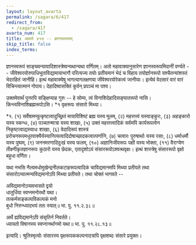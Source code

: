 ```yaml
---
layout: layout_avarta
permalink: /sagara/6/417
redirect_from:
  - /sagara/417
avarta_num: 417
title: आवर्तः ४१७ -- ज्ञानस्वरूपम्
skip_title: false
index_terms: 
---
```


ज्ञानस्वरूपं साङ्ख्यन्यायादिशास्त्रेष्वन्यथान्यथा वर्णितम्। अतो महावाक्यानुसारेण ज्ञानस्वरूपमिदानीं वर्ण्यते --
जीवेश्वरयोरुपाधिभूताविद्यामायाभागौ परित्यज्य तयोः प्रतीयमानं भेदं च विहाय तयोर्ज्ञानरूपो यश्चैतन्यांशस्तं
भेदरहितं जानीहि। इत्थं महावाक्येषु भागत्यागलक्षणया जीवेश्वरयोरेकत्वं
जानीयाः। इत्येवं वेदसारं वारं वारं विचिन्त्यात्मानं गोपाय। देहादिष्वासक्तिं कुर्वन् प्रपञ्चं मा पश्य।

उक्तमेवार्थं पुनरपि सङ्क्षिप्याह गुरुः -- हे सोम्य, त्वं विनाशिदेहादिसङ्घातरूपो नासि। किन्त्वविनाशिब्रह्मरूपोऽसि। *१ वृक्षरूपः संसारो मिथ्या।

<div class="footnote" markdown="1">
*१. (१) सर्वेषामप्युत्कृष्टत्वादुच्छ्रितं मायाविशिष्टं ब्रह्म यस्य मूलम्, (२) महत्तत्त्वं यस्याङ्कुरः, (३) अहङ्कारो यस्य स्कन्धः, (४) पञ्चतन्मात्रा यस्य शाखाः,
(५) उक्तं महत्तत्त्वादिकं सर्वमपि कार्यरूपत्वेन निकृष्टत्वाद्यस्याधः शाखाः, (६) वेदादिरूपं शास्त्रं प्ररोचनरूपमधुरवाक्यैर्यस्यानित्यत्वादिदोषाच्छादकत्वात्पर्णानि, (७) चत्वारः
पुरुषार्थाः यस्य रसाः, (८) धर्माधर्मौ यस्य पुष्पम्, (९) जननमरणादिदुःखं यस्य
फलम्, (१०) अज्ञानिजीवरूपः पक्षी यस्य भोक्ता, (११) वैराग्येण तीक्ष्णीकृतज्ञानरूपः
कुठारो यस्य छेदकः, एतादृशोऽयं संसाररूपोऽश्वत्थवृक्षः। इत्थं शास्त्रेषु संसाररूपो
वृक्षो बहुधा वर्णितः।
</div>

यथा नभसि नैल्यमधोमुखेन्द्रनीलकटाहरूपत्वादिकं चाविद्यमानमपि मिथ्या
प्रतीयते तथा संसारोऽप्यात्मन्यविद्यमानोऽपि मिथ्या प्रतीयते। तथा चोक्तं
भागवते --

अविद्यमानोऽप्यवभासते द्वयो  
धातुर्धिया स्वप्नमनोरथौ यथा।  
तत्कर्मसङ्कल्पविकल्पकं मनो  
बुधो निरुन्ध्यादभयं ततः स्यात्॥ भा. पु. ११.२.३८॥

अर्थे ह्यविद्यमानेऽपि संसृतिर्न निवर्तते।  
ध्यायतो विषानस्य स्वप्नानर्थागमो यथा॥ भा. पु. ११.२८.१३॥

इत्यादि। श्रुतिस्मृत्योः संसारस्य वृक्षरूपककल्पनादत्रापि वृक्षशब्दः
संसारे प्रयुक्तः।
